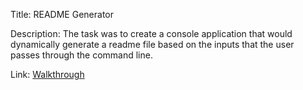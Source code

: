 Title: README Generator

Description:
The task was to create a console application that would dynamically generate a readme file based on the inputs that the user passes through the command line.

Link: [Walkthrough](https://youtu.be/CdL3NP8npws)
